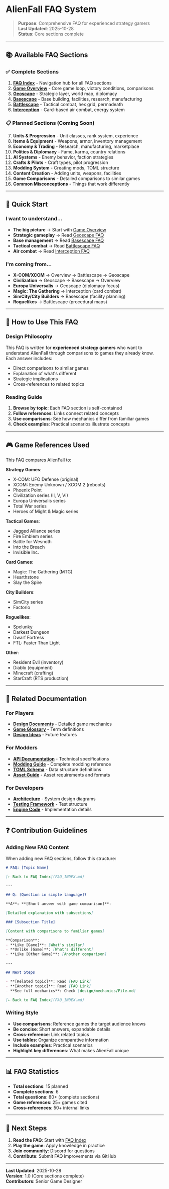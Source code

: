 # AlienFall FAQ System

> **Purpose**: Comprehensive FAQ for experienced strategy gamers  
> **Last Updated**: 2025-10-28  
> **Status**: Core sections complete

---

## 📚 Available FAQ Sections

### ✅ Complete Sections

1. **[FAQ Index](FAQ_INDEX.md)** - Navigation hub for all FAQ sections
2. **[Game Overview](FAQ_OVERVIEW.md)** - Core game loop, victory conditions, comparisons
3. **[Geoscape](FAQ_GEOSCAPE.md)** - Strategic layer, world map, diplomacy
4. **[Basescape](FAQ_BASESCAPE.md)** - Base building, facilities, research, manufacturing
5. **[Battlescape](FAQ_BATTLESCAPE.md)** - Tactical combat, hex grid, permadeath
6. **[Interception](FAQ_INTERCEPTION.md)** - Card-based air combat, energy system

### 📋 Planned Sections (Coming Soon)

7. **Units & Progression** - Unit classes, rank system, experience
8. **Items & Equipment** - Weapons, armor, inventory management
9. **Economy & Trading** - Research, manufacturing, marketplace
10. **Politics & Diplomacy** - Fame, karma, country relations
11. **AI Systems** - Enemy behavior, faction strategies
12. **Crafts & Pilots** - Craft types, pilot progression
13. **Modding System** - Creating mods, TOML structure
14. **Content Creation** - Adding units, weapons, facilities
15. **Game Comparisons** - Detailed comparisons to similar games
16. **Common Misconceptions** - Things that work differently

---

## 🎯 Quick Start

### I want to understand...

- **The big picture** → Start with [Game Overview](FAQ_OVERVIEW.md)
- **Strategic gameplay** → Read [Geoscape FAQ](FAQ_GEOSCAPE.md)
- **Base management** → Read [Basescape FAQ](FAQ_BASESCAPE.md)
- **Tactical combat** → Read [Battlescape FAQ](FAQ_BATTLESCAPE.md)
- **Air combat** → Read [Interception FAQ](FAQ_INTERCEPTION.md)

### I'm coming from...

- **X-COM/XCOM** → Overview → Battlescape → Geoscape
- **Civilization** → Geoscape → Basescape → Overview
- **Europa Universalis** → Geoscape (diplomacy focus)
- **Magic: The Gathering** → Interception (card combat)
- **SimCity/City Builders** → Basescape (facility planning)
- **Roguelikes** → Battlescape (procedural maps)

---

## 📖 How to Use This FAQ

### Design Philosophy

This FAQ is written for **experienced strategy gamers** who want to understand AlienFall through comparisons to games they already know. Each answer includes:

- Direct comparisons to similar games
- Explanation of what's different
- Strategic implications
- Cross-references to related topics

### Reading Guide

1. **Browse by topic**: Each FAQ section is self-contained
2. **Follow references**: Links connect related concepts
3. **Use comparisons**: See how mechanics differ from familiar games
4. **Check examples**: Practical scenarios illustrate concepts

---

## 🎮 Game References Used

This FAQ compares AlienFall to:

**Strategy Games**:
- X-COM: UFO Defense (original)
- XCOM: Enemy Unknown / XCOM 2 (reboots)
- Phoenix Point
- Civilization series (II, V, VI)
- Europa Universalis series
- Total War series
- Heroes of Might & Magic series

**Tactical Games**:
- Jagged Alliance series
- Fire Emblem series
- Battle for Wesnoth
- Into the Breach
- Invisible Inc.

**Card Games**:
- Magic: The Gathering (MTG)
- Hearthstone
- Slay the Spire

**City Builders**:
- SimCity series
- Factorio

**Roguelikes**:
- Spelunky
- Darkest Dungeon
- Dwarf Fortress
- FTL: Faster Than Light

**Other**:
- Resident Evil (inventory)
- Diablo (equipment)
- Minecraft (crafting)
- StarCraft (RTS production)

---

## 🔗 Related Documentation

### For Players
- **[Design Documents](../mechanics/README.md)** - Detailed game mechanics
- **[Game Glossary](../GLOSSARY.md)** - Term definitions
- **[Design Ideas](../ideas/README.md)** - Future features

### For Modders
- **[API Documentation](../../api/README.md)** - Technical specifications
- **[Modding Guide](../../api/MODDING_GUIDE.md)** - Complete modding reference
- **[TOML Schema](../../api/GAME_API.toml)** - Data structure definitions
- **[Asset Guide](../../api/ASSETS.md)** - Asset requirements and formats

### For Developers
- **[Architecture](../../architecture/README.md)** - System design diagrams
- **[Testing Framework](../../tests2/README.md)** - Test structure
- **[Engine Code](../../engine/README.md)** - Implementation details

---

## ❓ Contribution Guidelines

### Adding New FAQ Content

When adding new FAQ sections, follow this structure:

```markdown
# FAQ: [Topic Name]

[← Back to FAQ Index](FAQ_INDEX.md)

---

## Q: [Question in simple language]?

**A**: **[Short answer with game comparison]**:

[Detailed explanation with subsections]

### [Subsection Title]

[Content with comparisons to familiar games]

**Comparison**:
- **Like [Game]**: [What's similar]
- **Unlike [Game]**: [What's different]
- **Like [Other Game]**: [Another comparison]

---

## Next Steps

- **[Related topic]**: Read [FAQ Link]
- **[Another topic]**: Read [FAQ Link]
- **See full mechanics**: Check [design/mechanics/File.md]

[← Back to FAQ Index](FAQ_INDEX.md)
```

### Writing Style

- **Use comparisons**: Reference games the target audience knows
- **Be concise**: Short answers, expandable details
- **Cross-reference**: Link related topics
- **Use tables**: Organize comparative information
- **Include examples**: Practical scenarios
- **Highlight key differences**: What makes AlienFall unique

---

## 📊 FAQ Statistics

- **Total sections**: 15 planned
- **Complete sections**: 6
- **Total questions**: 80+ (complete sections)
- **Game references**: 25+ games cited
- **Cross-references**: 50+ internal links

---

## 🚀 Next Steps

1. **Read the FAQ**: Start with [FAQ Index](FAQ_INDEX.md)
2. **Play the game**: Apply knowledge in practice
3. **Join community**: Discord for questions
4. **Contribute**: Submit FAQ improvements via GitHub

---

**Last Updated**: 2025-10-28  
**Version**: 1.0 (Core sections complete)  
**Contributors**: Senior Game Designer


